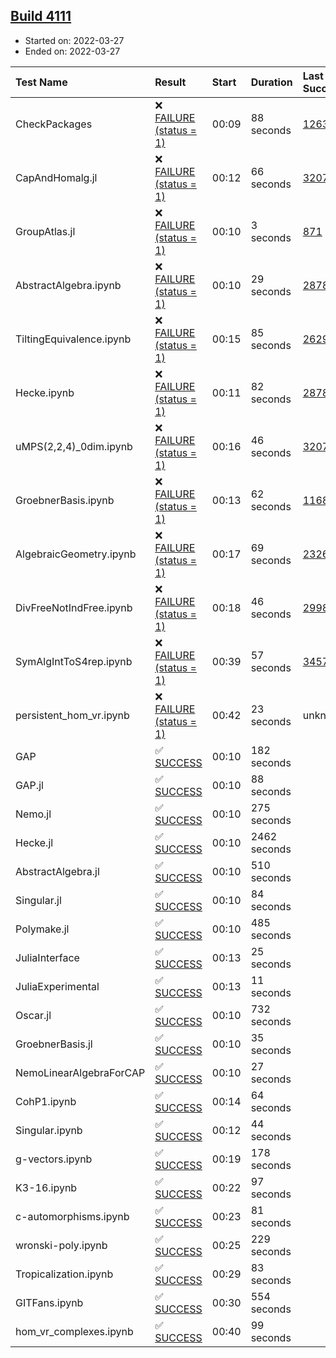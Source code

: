 ## [Build 4111](https://oscarci.mathematik.uni-kl.de/job/oscar-stable/4111/)

* Started on: 2022-03-27
* Ended on: 2022-03-27

| Test Name    | Result | Start | Duration | Last Success | First Failure |
|:-------------|:-------|:------|:---------|:-------------|:--------------|
| CheckPackages | ❌ [FAILURE (status = 1)](https://oscarci.mathematik.uni-kl.de/job/oscar-stable/4111/artifact/logs/build-4111/CheckPackages.log) | 00:09 | 88 seconds | [1263](https://oscarci.mathematik.uni-kl.de/job/oscar-stable/1263/) | [1264](https://oscarci.mathematik.uni-kl.de/job/oscar-stable/1264/) |
| CapAndHomalg.jl | ❌ [FAILURE (status = 1)](https://oscarci.mathematik.uni-kl.de/job/oscar-stable/4111/artifact/logs/build-4111/CapAndHomalg.jl.log) | 00:12 | 66 seconds | [3207](https://oscarci.mathematik.uni-kl.de/job/oscar-stable/3207/) | [3208](https://oscarci.mathematik.uni-kl.de/job/oscar-stable/3208/) |
| GroupAtlas.jl | ❌ [FAILURE (status = 1)](https://oscarci.mathematik.uni-kl.de/job/oscar-stable/4111/artifact/logs/build-4111/GroupAtlas.jl.log) | 00:10 | 3 seconds | [871](https://oscarci.mathematik.uni-kl.de/job/oscar-stable/871/) | [872](https://oscarci.mathematik.uni-kl.de/job/oscar-stable/872/) |
| AbstractAlgebra.ipynb | ❌ [FAILURE (status = 1)](https://oscarci.mathematik.uni-kl.de/job/oscar-stable/4111/artifact/logs/build-4111/AbstractAlgebra.ipynb.log) | 00:10 | 29 seconds | [2878](https://oscarci.mathematik.uni-kl.de/job/oscar-stable/2878/) | [2879](https://oscarci.mathematik.uni-kl.de/job/oscar-stable/2879/) |
| TiltingEquivalence.ipynb | ❌ [FAILURE (status = 1)](https://oscarci.mathematik.uni-kl.de/job/oscar-stable/4111/artifact/logs/build-4111/TiltingEquivalence.ipynb.log) | 00:15 | 85 seconds | [2629](https://oscarci.mathematik.uni-kl.de/job/oscar-stable/2629/) | [2630](https://oscarci.mathematik.uni-kl.de/job/oscar-stable/2630/) |
| Hecke.ipynb | ❌ [FAILURE (status = 1)](https://oscarci.mathematik.uni-kl.de/job/oscar-stable/4111/artifact/logs/build-4111/Hecke.ipynb.log) | 00:11 | 82 seconds | [2878](https://oscarci.mathematik.uni-kl.de/job/oscar-stable/2878/) | [2879](https://oscarci.mathematik.uni-kl.de/job/oscar-stable/2879/) |
| uMPS(2,2,4)_0dim.ipynb | ❌ [FAILURE (status = 1)](https://oscarci.mathematik.uni-kl.de/job/oscar-stable/4111/artifact/logs/build-4111/uMPS-2-2-4-_0dim.ipynb.log) | 00:16 | 46 seconds | [3207](https://oscarci.mathematik.uni-kl.de/job/oscar-stable/3207/) | [3208](https://oscarci.mathematik.uni-kl.de/job/oscar-stable/3208/) |
| GroebnerBasis.ipynb | ❌ [FAILURE (status = 1)](https://oscarci.mathematik.uni-kl.de/job/oscar-stable/4111/artifact/logs/build-4111/GroebnerBasis.ipynb.log) | 00:13 | 62 seconds | [1168](https://oscarci.mathematik.uni-kl.de/job/oscar-stable/1168/) | [1169](https://oscarci.mathematik.uni-kl.de/job/oscar-stable/1169/) |
| AlgebraicGeometry.ipynb | ❌ [FAILURE (status = 1)](https://oscarci.mathematik.uni-kl.de/job/oscar-stable/4111/artifact/logs/build-4111/AlgebraicGeometry.ipynb.log) | 00:17 | 69 seconds | [2326](https://oscarci.mathematik.uni-kl.de/job/oscar-stable/2326/) | [2327](https://oscarci.mathematik.uni-kl.de/job/oscar-stable/2327/) |
| DivFreeNotIndFree.ipynb | ❌ [FAILURE (status = 1)](https://oscarci.mathematik.uni-kl.de/job/oscar-stable/4111/artifact/logs/build-4111/DivFreeNotIndFree.ipynb.log) | 00:18 | 46 seconds | [2998](https://oscarci.mathematik.uni-kl.de/job/oscar-stable/2998/) | [2999](https://oscarci.mathematik.uni-kl.de/job/oscar-stable/2999/) |
| SymAlgIntToS4rep.ipynb | ❌ [FAILURE (status = 1)](https://oscarci.mathematik.uni-kl.de/job/oscar-stable/4111/artifact/logs/build-4111/SymAlgIntToS4rep.ipynb.log) | 00:39 | 57 seconds | [3457](https://oscarci.mathematik.uni-kl.de/job/oscar-stable/3457/) | [3458](https://oscarci.mathematik.uni-kl.de/job/oscar-stable/3458/) |
| persistent_hom_vr.ipynb | ❌ [FAILURE (status = 1)](https://oscarci.mathematik.uni-kl.de/job/oscar-stable/4111/artifact/logs/build-4111/persistent_hom_vr.ipynb.log) | 00:42 | 23 seconds | unknown | unknown |
| GAP | ✅ [SUCCESS](https://oscarci.mathematik.uni-kl.de/job/oscar-stable/4111/artifact/logs/build-4111/GAP.log) | 00:10 | 182 seconds |  |  |
| GAP.jl | ✅ [SUCCESS](https://oscarci.mathematik.uni-kl.de/job/oscar-stable/4111/artifact/logs/build-4111/GAP.jl.log) | 00:10 | 88 seconds |  |  |
| Nemo.jl | ✅ [SUCCESS](https://oscarci.mathematik.uni-kl.de/job/oscar-stable/4111/artifact/logs/build-4111/Nemo.jl.log) | 00:10 | 275 seconds |  |  |
| Hecke.jl | ✅ [SUCCESS](https://oscarci.mathematik.uni-kl.de/job/oscar-stable/4111/artifact/logs/build-4111/Hecke.jl.log) | 00:10 | 2462 seconds |  |  |
| AbstractAlgebra.jl | ✅ [SUCCESS](https://oscarci.mathematik.uni-kl.de/job/oscar-stable/4111/artifact/logs/build-4111/AbstractAlgebra.jl.log) | 00:10 | 510 seconds |  |  |
| Singular.jl | ✅ [SUCCESS](https://oscarci.mathematik.uni-kl.de/job/oscar-stable/4111/artifact/logs/build-4111/Singular.jl.log) | 00:10 | 84 seconds |  |  |
| Polymake.jl | ✅ [SUCCESS](https://oscarci.mathematik.uni-kl.de/job/oscar-stable/4111/artifact/logs/build-4111/Polymake.jl.log) | 00:10 | 485 seconds |  |  |
| JuliaInterface | ✅ [SUCCESS](https://oscarci.mathematik.uni-kl.de/job/oscar-stable/4111/artifact/logs/build-4111/JuliaInterface.log) | 00:13 | 25 seconds |  |  |
| JuliaExperimental | ✅ [SUCCESS](https://oscarci.mathematik.uni-kl.de/job/oscar-stable/4111/artifact/logs/build-4111/JuliaExperimental.log) | 00:13 | 11 seconds |  |  |
| Oscar.jl | ✅ [SUCCESS](https://oscarci.mathematik.uni-kl.de/job/oscar-stable/4111/artifact/logs/build-4111/Oscar.jl.log) | 00:10 | 732 seconds |  |  |
| GroebnerBasis.jl | ✅ [SUCCESS](https://oscarci.mathematik.uni-kl.de/job/oscar-stable/4111/artifact/logs/build-4111/GroebnerBasis.jl.log) | 00:10 | 35 seconds |  |  |
| NemoLinearAlgebraForCAP | ✅ [SUCCESS](https://oscarci.mathematik.uni-kl.de/job/oscar-stable/4111/artifact/logs/build-4111/NemoLinearAlgebraForCAP.log) | 00:10 | 27 seconds |  |  |
| CohP1.ipynb | ✅ [SUCCESS](https://oscarci.mathematik.uni-kl.de/job/oscar-stable/4111/artifact/logs/build-4111/CohP1.ipynb.log) | 00:14 | 64 seconds |  |  |
| Singular.ipynb | ✅ [SUCCESS](https://oscarci.mathematik.uni-kl.de/job/oscar-stable/4111/artifact/logs/build-4111/Singular.ipynb.log) | 00:12 | 44 seconds |  |  |
| g-vectors.ipynb | ✅ [SUCCESS](https://oscarci.mathematik.uni-kl.de/job/oscar-stable/4111/artifact/logs/build-4111/g-vectors.ipynb.log) | 00:19 | 178 seconds |  |  |
| K3-16.ipynb | ✅ [SUCCESS](https://oscarci.mathematik.uni-kl.de/job/oscar-stable/4111/artifact/logs/build-4111/K3-16.ipynb.log) | 00:22 | 97 seconds |  |  |
| c-automorphisms.ipynb | ✅ [SUCCESS](https://oscarci.mathematik.uni-kl.de/job/oscar-stable/4111/artifact/logs/build-4111/c-automorphisms.ipynb.log) | 00:23 | 81 seconds |  |  |
| wronski-poly.ipynb | ✅ [SUCCESS](https://oscarci.mathematik.uni-kl.de/job/oscar-stable/4111/artifact/logs/build-4111/wronski-poly.ipynb.log) | 00:25 | 229 seconds |  |  |
| Tropicalization.ipynb | ✅ [SUCCESS](https://oscarci.mathematik.uni-kl.de/job/oscar-stable/4111/artifact/logs/build-4111/Tropicalization.ipynb.log) | 00:29 | 83 seconds |  |  |
| GITFans.ipynb | ✅ [SUCCESS](https://oscarci.mathematik.uni-kl.de/job/oscar-stable/4111/artifact/logs/build-4111/GITFans.ipynb.log) | 00:30 | 554 seconds |  |  |
| hom_vr_complexes.ipynb | ✅ [SUCCESS](https://oscarci.mathematik.uni-kl.de/job/oscar-stable/4111/artifact/logs/build-4111/hom_vr_complexes.ipynb.log) | 00:40 | 99 seconds |  |  |
